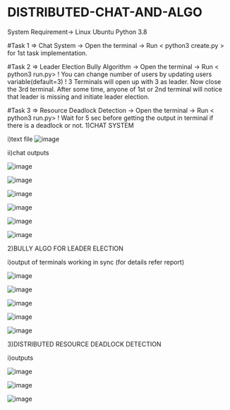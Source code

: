# DISTRIBUTED-CHAT-AND-ALGO
System Requirement->
Linux Ubuntu 
Python 3.8

#Task 1 => Chat System
-> Open the terminal
-> Run < python3 create.py > for 1st task implementation.

#Task 2 => Leader Election Bully Algorithm
-> Open the terminal
-> Run < python3 run.py>
! You can change number of users by updating users variable(default=3)
! 3 Terminals will open up with 3 as leader. Now close the 3rd terminal. After some time, anyone of 1st or 2nd terminal will notice that leader is missing and initiate leader election.

#Task 3 => Resource Deadlock Detection
-> Open the terminal
-> Run < python3 run.py>
! Wait for 5 sec before getting the output in terminal if there is a deadlock or not.
1)CHAT SYSTEM

i)text file
![image](https://user-images.githubusercontent.com/53832122/183243152-443c0202-79a7-4ce8-85b1-f4d199af94d3.png)

ii)chat outputs

![image](https://user-images.githubusercontent.com/53832122/183243160-a90f9970-c2d9-4141-b18d-53156d90245c.png)

![image](https://user-images.githubusercontent.com/53832122/183243168-2298c086-5bc3-4213-bcc4-9f77ef773671.png)

![image](https://user-images.githubusercontent.com/53832122/183243172-e30d5386-11fd-4f6b-b335-f54ae6d1e86c.png)

![image](https://user-images.githubusercontent.com/53832122/183243177-96cd957a-1c7c-4488-8099-e614730e4ae9.png)

![image](https://user-images.githubusercontent.com/53832122/183243181-24abb24a-8435-45be-91de-595a4a1ceeb5.png)

![image](https://user-images.githubusercontent.com/53832122/183243184-ba49791a-45b7-4e20-8163-bcfd34a8a2c4.png)

2)BULLY ALGO FOR LEADER ELECTION

i)output of terminals working in sync (for details refer report)

![image](https://user-images.githubusercontent.com/53832122/183243188-b819ea32-bae9-4e1b-ade9-db407e65917a.png)

![image](https://user-images.githubusercontent.com/53832122/183243193-4a5ca06b-fcdf-4ee9-952d-d3e87d285a21.png)

![image](https://user-images.githubusercontent.com/53832122/183243199-da77ab0c-5425-45fa-ae83-f4ae5ea5be04.png)

![image](https://user-images.githubusercontent.com/53832122/183243206-438578d2-31a6-46dd-937d-c6690b046ae2.png)

![image](https://user-images.githubusercontent.com/53832122/183243215-dd0d2f14-f569-4ba8-b1e4-bfb13ba42295.png)

3)DISTRIBUTED RESOURCE DEADLOCK DETECTION

i)outputs

![image](https://user-images.githubusercontent.com/53832122/183243222-9d0637a6-1cef-4d26-99e6-e8a4bcb1f81f.png)

![image](https://user-images.githubusercontent.com/53832122/183243227-2513376e-6b49-4e40-80b6-f39de5c514a6.png)

![image](https://user-images.githubusercontent.com/53832122/183243232-63d6916f-aa07-4888-92a1-ce687374ceea.png)


